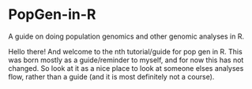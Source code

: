 # PopGen-in-R
A guide on doing population genomics and other genomic analyses in R.

Hello there! And welcome to the nth tutorial/guide for pop gen in R. This was born mostly as a guide/reminder to myself, and for now this has not changed. So look at it as a nice place to look at someone elses analyses flow, rather than a guide (and it is most definitely not a course).
